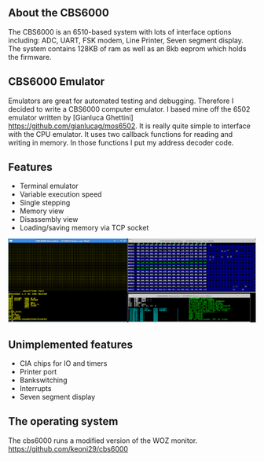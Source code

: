 ## About the CBS6000
The CBS6000 is an 6510-based system with lots of interface options including: ADC, UART, FSK modem, Line Printer, Seven segment display. The system contains 128KB of ram as well as an 8kb eeprom which holds the firmware. 

## CBS6000 Emulator
Emulators are great for automated testing and debugging. Therefore I decided to write a CBS6000 computer emulator. I based mine off the 6502 emulator written by [Gianluca Ghettini] https://github.com/gianlucag/mos6502. It is really quite simple to interface with the CPU emulator. It uses two callback functions for reading and writing in memory. In those functions I put my address decoder code.

## Features
- Terminal emulator
- Variable execution speed
- Single stepping
- Memory view
- Disassembly view
- Loading/saving memory via TCP socket


![cbs6000-emulator](screenshot.png "CBS6000 emulator")


## Unimplemented features 
- CIA chips for IO and timers
- Printer port
- Bankswitching
- Interrupts
- Seven segment display

## The operating system
The cbs6000 runs a modified version of the WOZ monitor.
https://github.com/keoni29/cbs6000
